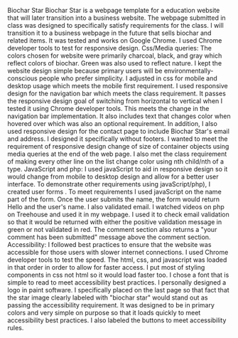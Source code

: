 Biochar Star
Biochar Star is a webpage template for a education website that will later transition into a business website. The webpage submitted in class was designed to specifically satisfy requirements for the class. I will transition it to a business webpage in the future that sells biochar and related items. It was tested and works on Google Chrome. I used Chrome developer tools to test for responsive design.
Css/Media queries: The colors chosen for website were primarily charcoal, black, and gray which reflect colors of biochar. Green was also used to reflect nature. I kept the website design simple because primary users will be environmentally-conscious people who prefer simplicity. I adjusted in css for mobile and desktop usage which meets the mobile first requirement. I used responsive design for the navigation bar which meets the class requirement. It passes the responsive design goal of switching from horizontal to vertical when I tested it using Chrome developer tools. This meets the change in the navigation bar implementation. It also includes text that changes color when hovered over which was also an optional requirement. In addition, I also used responsive design for the contact page to include Biochar Star's email and address. I designed it specifically without footers. I wanted to meet the requirement of responsive design change of size of container objects using media queries at the end of the web page. I also met the class requirement of making every other line on the list change color using nth child/nth of a type.
JavaScript and php: I used javaScript to aid in responsive design so it would change from mobile to desktop design and allow for a better user interface. To demonstrate other requirements using javaScript/php), I created user forms . To meet requirements I used javaScript on the name part of the form.  Once the user submits the name, the form would return Hello and the user's name.  I also validated email.  I watched videos on php on Treehouse and used it in my webpage.  I used it to check email validation so that it would be returned with either the positive validation message in green or not validated in red. The comment section also returns a "your comment has been submitted" message above the comment section.
Accessibility: I followed best practices to ensure that the website was accessible for those users with slower internet connections.   I used Chrome developer tools to test the speed. The html, css, and javascript was loaded in that order in order to allow for faster access. I put  most of styling components in css not html so it would load faster too. I chose a font that is simple to read to meet accessibility best practices. I personally designed a logo in paint software. I specifically placed on the last page so that fact that the star image clearly labeled with "biochar star" would stand out as passing the accessibility requirement. It was designed to be in primary colors and very simple on purpose so that it loads quickly to meet accessibility best practices. I also labeled the buttons to meet accessibility rules.
